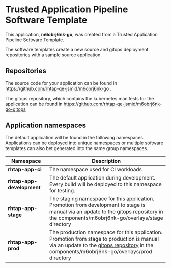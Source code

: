 # Trusted Application Pipeline Software Template

This application, **m6obrj6nk-go**, was created from a Trusted Application Pipeline Software Template.

The software templates create a new source and gitops deployment repositories with a sample source application. 

## Repositories

The source code for your application can be found in [https://github.com/rhtap-qe-jsmid/m6obrj6nk-go ](https://github.com/rhtap-qe-jsmid/m6obrj6nk-go ).
 
The gitops repository, which contains the kubernetes manifests for the application can be found in 
[https://github.com/rhtap-qe-jsmid/m6obrj6nk-go-gitops ](https://github.com/rhtap-qe-jsmid/m6obrj6nk-go-gitops ) 

## Application namespaces 

The default application will be found in the following namespaces. Applications can be deployed into unique namespaces or multiple software templates can also bet generated into the same group namespaces.  

|  Namespace   |  Description   |  
| -------- | -------- |
| **rhtap-app-ci** | The namespace used for CI workloads |
| **rhtap-app-development** | The default application during development. Every build will be deployed to this namespace for testing. |
| **rhtap-app-stage** | The staging namespace for this application. Promotion from development to stage is manual via an update to the [gitops repository](https://github.com/rhtap-qe-jsmid/m6obrj6nk-go-gitops ) in the components/m6obrj6nk-go/overlays/stage directory |
| **rhtap-app-prod** | The production namespace for this application. Promotion from stage to production is manual via an update to the [gitops repository](https://github.com/rhtap-qe-jsmid/m6obrj6nk-go-gitops ) in the components/m6obrj6nk-go/overlays/prod directory |